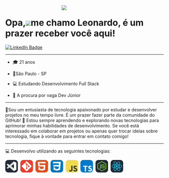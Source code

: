 <img src = "https://github.com/risoflorais/risoflorais/blob/main/banner.gif" width = "325px" align = "right">

<h1 align="left">Opa,<img src="https://raw.githubusercontent.com/kaueMarques/kaueMarques/master/hi.gif" height="30px">me chamo Leonardo, é um prazer receber você aqui!</h1>

  <div id="badges">
  <a href = "https://www.linkedin.com/in/leonardo-silva1532">
    <img src="https://img.shields.io/badge/LinkedIn-blue?style=for-the-badge&logo=linkedin&logoColor=white" alt="LinkedIn Badge"/>
  </a>
</div>

---

- 🎓 21 anos

- 📍São Paulo - SP

- 💻 Estudando Desenvolvimento Full Stack

- 🤑 A procura por vaga Dev Júnior

---

🚀Sou um entusiasta de tecnologia apaixonado por estudar e desenvolver projetos no meu tempo livre. É um prazer fazer parte da comunidade do GitHub!
🌱 Estou sempre aprendendo e explorando novas tecnologias para aprimorar minhas habilidades de desenvolvimento. Se você está interessado em colaborar em projetos ou apenas quer trocar ideias sobre tecnologia, fique à vontade para entrar em contato comigo!

---

💻 Desenvolvo utilizando as seguintes tecnologias:

<div>
   <img src="https://github.com/tandpfun/skill-icons/blob/main/icons/VSCode-Dark.svg" title="VSCode" alt="VSCode" width="40" height="40"/>&nbsp;
  <img src="https://github.com/tandpfun/skill-icons/blob/main/icons/Git.svg" title="Git" alt="Git" width="40" height="40"/>&nbsp;
  <img src="https://github.com/tandpfun/skill-icons/blob/main/icons/HTML.svg" title="HTML5" alt="HTML" width="40" height="40"/>&nbsp;
  <img src="https://github.com/tandpfun/skill-icons/blob/main/icons/CSS.svg" title="CSS" alt="CSS" width="40" height="40"/>&nbsp;
  <img src="https://github.com/tandpfun/skill-icons/blob/main/icons/JavaScript.svg" title="JavaScript" alt="JavaScript" width="40" height="40"/>&nbsp;
  <img src="https://github.com/tandpfun/skill-icons/blob/main/icons/TypeScript.svg" title="TypeScript" alt="TypeScript" width="40" height="40"/>&nbsp;
  <img src="https://github.com/tandpfun/skill-icons/blob/main/icons/NodeJS-Dark.svg" title="Node" alt="Node" width="40" height="40"/>&nbsp;
  <img src="https://github.com/tandpfun/skill-icons/blob/main/icons/React-Dark.svg" title="React" alt="React" width="40" height="40"/>&nbsp;
</div>
